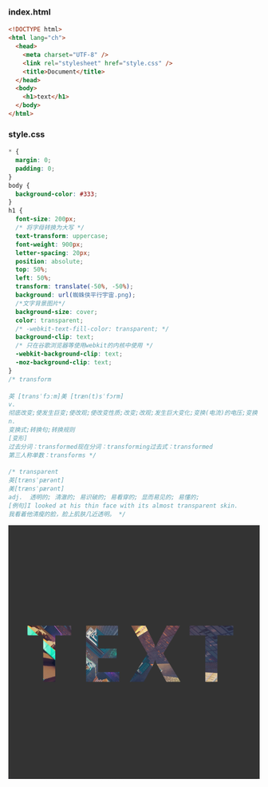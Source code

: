 ### index.html

```html
<!DOCTYPE html>
<html lang="ch">
  <head>
    <meta charset="UTF-8" />
    <link rel="stylesheet" href="style.css" />
    <title>Document</title>
  </head>
  <body>
    <h1>text</h1>
  </body>
</html>
```

### style.css

```css
* {
  margin: 0;
  padding: 0;
}
body {
  background-color: #333;
}
h1 {
  font-size: 200px;
  /* 将字母转换为大写 */
  text-transform: uppercase;
  font-weight: 900px;
  letter-spacing: 20px;
  position: absolute;
  top: 50%;
  left: 50%;
  transform: translate(-50%, -50%);
  background: url(蜘蛛侠平行宇宙.png);
  /*文字背景图片*/
  background-size: cover;
  color: transparent;
  /* -webkit-text-fill-color: transparent; */
  background-clip: text;
  /* 只在谷歌浏览器等使用webkit的内核中使用 */
  -webkit-background-clip: text;
  -moz-background-clip: text;
}
/* transform

英 [transˈfɔːm]美 [træn(t)sˈfɔrm]
v.
彻底改变;使发生巨变;使改观;使改变性质;改变;改观;发生巨大变化;变换(电流)的电压;变换
n.
变换式;转换句;转换规则
[变形]
过去分词：transformed现在分词：transforming过去式：transformed
第三人称单数：transforms */

/* transparent
英[trænsˈpærənt]
美[trænsˈpærənt]
adj.  透明的; 清澈的; 易识破的; 易看穿的; 显而易见的; 易懂的;
[例句]I looked at his thin face with its almost transparent skin.
我看着他清瘦的脸，脸上肌肤几近透明。 */
```

![用图片做背景的文字效果](https://github.com/Xiaochena/notes/blob/master/%E5%89%8D%E7%AB%AF%E5%B0%8F%E7%8E%A9%E6%84%8F/html+css/img/%E7%94%A8%E5%9B%BE%E7%89%87%E5%81%9A%E8%83%8C%E6%99%AF%E7%9A%84%E6%96%87%E5%AD%97%E6%95%88%E6%9E%9C.png?raw=true)
